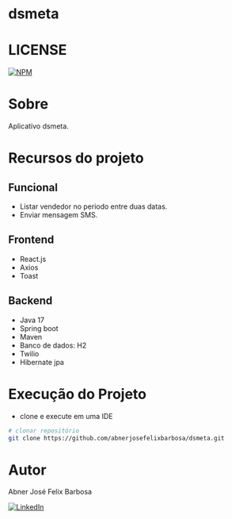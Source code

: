 # dsmeta

# LICENSE
[![NPM](https://img.shields.io/npm/l/react)](https://github.com/abnerjosefelixbarbosa/dsmeta/blob/main/LICENCE)

# Sobre

Aplicativo dsmeta.

# Recursos do projeto

## Funcional

- Listar vendedor no periodo entre duas datas.
- Enviar mensagem SMS.

## Frontend

- React.js
- Axios
- Toast

## Backend

- Java 17
- Spring boot
- Maven
- Banco de dados: H2
- Twilio
- Hibernate jpa

# Execução do Projeto

- clone e execute em uma IDE

```bash
# clonar repositório
git clone https://github.com/abnerjosefelixbarbosa/dsmeta.git
```

# Autor

Abner José Felix Barbosa

[![LinkedIn](https://img.shields.io/badge/LinkedIn-0077B5?style=for-the-badge&logo=linkedin&logoColor=white)](https://www.linkedin.com/in/abner-jose-feliz-barbosa/)
